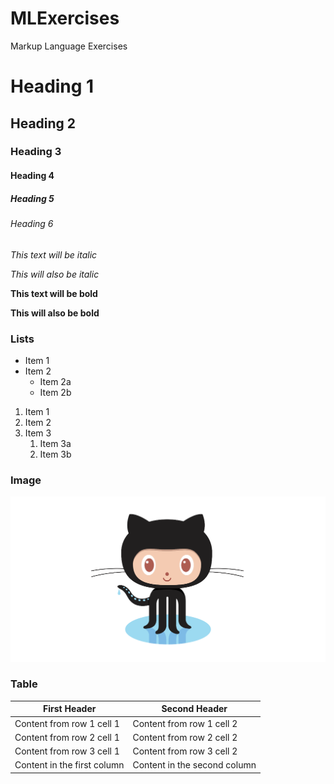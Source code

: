 # MLExercises
Markup Language Exercises

# Heading 1
## Heading 2
### Heading 3
#### Heading 4
##### Heading 5
###### Heading 6
*This text will be italic*

_This will also be italic_

**This text will be bold**

__This will also be bold__

### Lists
* Item 1
* Item 2
  * Item 2a
  * Item 2b
  
1. Item 1
2. Item 2
3. Item 3
   1. Item 3a
   2. Item 3b

### Image
![Image of GitHub octocat](/github-octocat.png)

### Table
First Header | Second Header
------------ | -------------
Content from row 1 cell 1 | Content from row 1 cell 2
Content from row 2 cell 1 | Content from row 2 cell 2
Content from row 3 cell 1 | Content from row 3 cell 2
Content in the first column | Content in the second column
